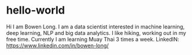 # hello-world
Hi I am Bowen Long. I am a data scientist interested in machine learning, deep learning, NLP and big data analytics. I like hiking, working out in my free time. Currently I am learning Muay Thai 3 times a week. LinkedIN: https://www.linkedin.com/in/bowen-long/

